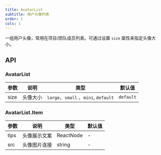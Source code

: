 ```yaml
---
title: AvatarList
subtitle: 用户头像列表
order: 1
cols: 1
---
```


一组用户头像，常用在项目/团队成员列表。可通过设置 `size` 属性来指定头像大小。

## API

### AvatarList

| 参数      | 说明                                      | 类型         | 默认值 |
|----------|------------------------------------------|-------------|-------|
| size | 头像大小 | `large`、`small` 、`mini`, `default` | `default` |

### AvatarList.Item

| 参数      | 说明                                      | 类型         | 默认值 |
|----------|------------------------------------------|-------------|-------|
| tips | 头像展示文案 | ReactNode | - |
| src | 头像图片连接 | string | - |
